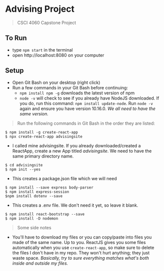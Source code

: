 # Advising Project
> CSCI 4060 Capstone Project

## To Run
- type `npm start` in the terminal
- open http://localhost:8080 on your computer

## Setup
- Open Git Bash on your desktop (right click)
- Run a few commands in your Git Bash before continuing: 
    -   `npm install npm -g` downloads the latest version of npm
    -   `node -v` will check to see if you already have NodeJS downloaded. If you do, run this command: `npm install update-node`. Run `node -v` again and ensure you have version 10.16.0. *We all need to have the same version.*
> Run the following commands in Git Bash in the order they are listed:
```shell
$ npm install -g create-react-app
$ npx create-react-app advisingsite 
```
- I called mine advisingsite. If you already downloaded/created a ReactApp, create a new App titled *advisingsite*. We need to have the same primary directory name.
```shell
$ cd advisingsite
$ npm init --yes
```
- This creates a package.json file which we will need
```shell
$ npm install --save express body-parser 
$ npm install express-session
$npm install dotenv --save
```
- This creates a .env file. We don't need it yet, so leave it blank.
```shell
$ npm install react-bootstrap --save
$ npm install -D nodemon
```

> Some side notes

- You'll have to download my files or you can copy/paste into files you made of the same name. Up to you. ReactJS gives you some files automatically when you use `create-react-app`, so make sure to delete the files I don't have in my repo. They won't hurt anything; they just waste space. *Basically, try to sure everything matches what's both inside and outside my files.*

